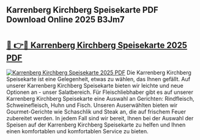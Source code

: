 ## Karrenberg Kirchberg Speisekarte PDF Download Online 2025 B3Jm7

# <h2><a href="http://gcbtaq8.nevu.top/?p=Karrenberg+Kirchberg+Speisekarte">🔗 👉🔴 Karrenberg Kirchberg Speisekarte 2025 PDF</a></h2>

[![Karrenberg Kirchberg Speisekarte 2025 PDF](https://i.imgur.com/dBaPXMq.png)](http://gcbtaq8.nevu.top/?p=Karrenberg+Kirchberg+Speisekarte)
Die Karrenberg Kirchberg Speisekarte ist eine Gelegenheit, etwas zu wählen, das Ihnen gefällt. Auf unserer Karrenberg Kirchberg Speisekarte bieten wir leichte und neue Optionen an - unser Salatbereich. Für Fleischliebhaber gibt es auf unserer Karrenberg Kirchberg Speisekarte eine Auswahl an Gerichten: Rindfleisch, Schweinefleisch, Huhn und Fisch. Unseren Auserwählten bieten wir Gourmet-Gerichte wie Schaschlik und Steak an, die auf frischem Feuer zubereitet werden. In jedem Fall sind wir bereit, Ihnen bei der Auswahl der Speisen auf der Karrenberg Kirchberg Speisekarte zu helfen und Ihnen einen komfortablen und komfortablen Service zu bieten.
